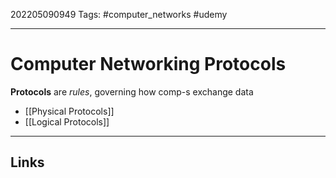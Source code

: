 202205090949
Tags: #computer_networks #udemy

---

# Computer Networking Protocols
**Protocols** are *rules*, governing how comp-s exchange data

- [[Physical Protocols]]
- [[Logical Protocols]]

---
## Links